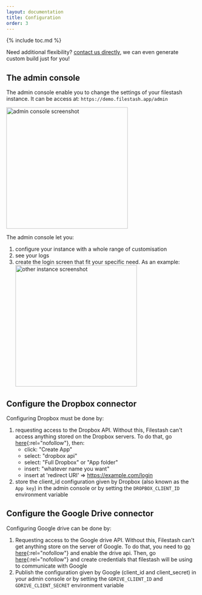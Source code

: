 ```yaml
---
layout: documentation
title: Configuration
order: 3
---
```


{% include toc.md %}

Need additional flexibility? [contact us directly](mailto:mickael@kerjean.me), we can even generate custom build just for you!

## The admin console

The admin console enable you to change the settings of your filestash instance. It can be access at: `https://demo.filestash.app/admin`

<img src="https://raw.githubusercontent.com/mickael-kerjean/filestash_images/master/screenshots/admin_console.png" alt="admin console screenshot" height="320"/>

The admin console let you:
1. configure your instance with a whole range of customisation
2. see your logs
3. create the login screen that fit your specific need. As an example: <img src="https://raw.githubusercontent.com/mickael-kerjean/filestash_images/master/screenshots/backend_example.png" alt="other instance screenshot" height="320"/>

## Configure the Dropbox connector

Configuring Dropbox must be done by:
1. requesting access to the Dropbox API. Without this, Filestash can't access anything stored on the Dropbox servers. To do that, go [here](https://www.dropbox.com/developers/apps/){:rel="nofollow"}, then:
   - click: "Create App"
   - select: "dropbox api"
   - select: "Full Dropbox" or "App folder"
   - insert: "whatever name you want"
   - insert at 'redirect URI' => https://example.com/login
2. store the client_id configuration given by Dropbox (also known as the `App key`) in the admin console or by setting the `DROPBOX_CLIENT_ID` environment variable

## Configure the Google Drive connector

Configuring Google drive can be done by:
1. Requesting access to the Google drive API. Without this, Filestash can't get anything store on the server of Google. To do that, you need to [go here](https://console.developers.google.com/apis/api/drive.googleapis.com/overview){:rel="nofollow"} and enable the drive api. Then, go [here](https://console.developers.google.com/apis/credentials/oauthclient){:rel="nofollow"} and create credentials that filestash will be using to communicate with Google
2. Publish the configuration given by Google (client_id and client_secret) in your admin console or by setting the `GDRIVE_CLIENT_ID` and `GDRIVE_CLIENT_SECRET` environment variable
